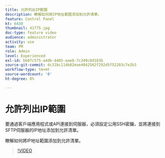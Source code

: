 ```yaml
---
title: 允許列出IP範圍
description: 瞭解如何將IP地址範圍添加到允許清單。
feature: Control Panel
kt: 6430
thumbnail: 41775.jpg
doc-type: feature video
audience: administrator
activity: use
team: PM
role: Admin
level: Experienced
exl-id: bb07c575-a4db-4485-aae8-7c249c8d183b
source-git-commit: dc31bc114b82eae4042562f292d5f52203c7e2b3
workflow-type: tm+mt
source-wordcount: '0'
ht-degree: 0%

---
```


# 允許列出IP範圍

要通過客戶端應用程式或API連接到伺服器，必須設定公用SSH密鑰，並將連接到SFTP伺服器的IP地址添加到允許清單。

瞭解如何將IP地址範圍添加到允許清單。

>[!VIDEO](https://video.tv.adobe.com/v/41775?quality=12)
